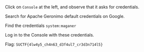 Click on `Console` at the left, and observe that it asks for credentials.

Search for Apache Geronimo default credentials on Google.

Find the credentials `system:maganer`

Log in to the Console with these credentials.

Flag: `SUCTF{4lw4y5_ch4n63_d3f4ul7_cr3d3n714l5}`